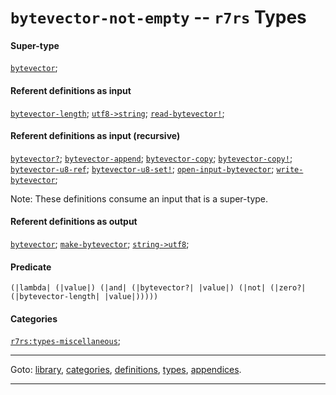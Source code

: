 

<a id='type__r7rs__bytevector-not-empty'></a>

# `bytevector-not-empty` -- `r7rs` Types


#### Super-type

[`bytevector`](../../r7rs/types/bytevector.md#type__r7rs__bytevector);


#### Referent definitions as input

[`bytevector-length`](../../r7rs/definitions/bytevector-length.md#definition__r7rs__bytevector-length);
[`utf8->string`](../../r7rs/definitions/utf8-_3e_string.md#definition__r7rs__utf8-_3e_string);
[`read-bytevector!`](../../r7rs/definitions/read-bytevector_21.md#definition__r7rs__read-bytevector_21);


#### Referent definitions as input (recursive)

[`bytevector?`](../../r7rs/definitions/bytevector_3f.md#definition__r7rs__bytevector_3f);
[`bytevector-append`](../../r7rs/definitions/bytevector-append.md#definition__r7rs__bytevector-append);
[`bytevector-copy`](../../r7rs/definitions/bytevector-copy.md#definition__r7rs__bytevector-copy);
[`bytevector-copy!`](../../r7rs/definitions/bytevector-copy_21.md#definition__r7rs__bytevector-copy_21);
[`bytevector-u8-ref`](../../r7rs/definitions/bytevector-u8-ref.md#definition__r7rs__bytevector-u8-ref);
[`bytevector-u8-set!`](../../r7rs/definitions/bytevector-u8-set_21.md#definition__r7rs__bytevector-u8-set_21);
[`open-input-bytevector`](../../r7rs/definitions/open-input-bytevector.md#definition__r7rs__open-input-bytevector);
[`write-bytevector`](../../r7rs/definitions/write-bytevector.md#definition__r7rs__write-bytevector);

Note:  These definitions consume an input that is a super-type.


#### Referent definitions as output

[`bytevector`](../../r7rs/definitions/bytevector.md#definition__r7rs__bytevector);
[`make-bytevector`](../../r7rs/definitions/make-bytevector.md#definition__r7rs__make-bytevector);
[`string->utf8`](../../r7rs/definitions/string-_3e_utf8.md#definition__r7rs__string-_3e_utf8);


#### Predicate

```
(|lambda| (|value|) (|and| (|bytevector?| |value|) (|not| (|zero?| (|bytevector-length| |value|)))))
```


#### Categories

[`r7rs:types-miscellaneous`](../../r7rs/categories/r7rs_3a_types-miscellaneous.md#category__r7rs__r7rs_3a_types-miscellaneous);

----

Goto: [library](../../r7rs/_index.md#library__r7rs), [categories](../../r7rs/categories/_index.md#toc__r7rs__categories), [definitions](../../r7rs/definitions/_index.md#toc__r7rs__definitions), [types](../../r7rs/types/_index.md#toc__r7rs__types), [appendices](../../r7rs/appendices/_index.md#toc__r7rs__appendices).

----

